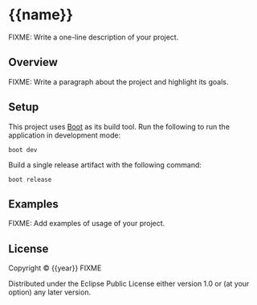 # {{name}}

FIXME: Write a one-line description of your project.

## Overview

FIXME: Write a paragraph about the project and highlight its goals.

## Setup

This project uses [Boot](https://github.com/boot-clj/boot) as its build tool. Run
the following to run the application in development mode:

    boot dev


Build a single release artifact with the following command:

    boot release

## Examples

FIXME: Add examples of usage of your project.

## License

Copyright © {{year}} FIXME

Distributed under the Eclipse Public License either version 1.0
or (at your option) any later version.
